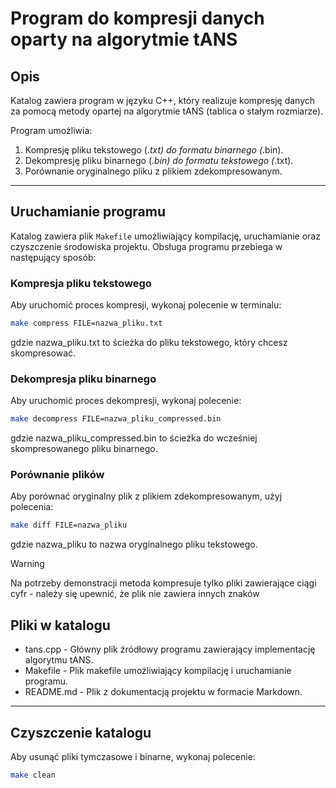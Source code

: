 # **Program do kompresji danych oparty na algorytmie tANS**

## **Opis**
Katalog zawiera program w języku C++, który realizuje kompresję danych za pomocą metody opartej na algorytmie tANS (tablica o stałym rozmiarze).

Program umożliwia:
1. Kompresję pliku tekstowego (*.txt) do formatu binarnego (*.bin).
2. Dekompresję pliku binarnego (*.bin) do formatu tekstowego (*.txt).
3. Porównanie oryginalnego pliku z plikiem zdekompresowanym.

---

## **Uruchamianie programu**

Katalog zawiera plik `Makefile` umożliwiający kompilację, uruchamianie oraz czyszczenie środowiska projektu. Obsługa programu przebiega w następujący sposób:

### **Kompresja pliku tekstowego**
Aby uruchomić proces kompresji, wykonaj polecenie w terminalu:
```bash
make compress FILE=nazwa_pliku.txt
```
gdzie nazwa_pliku.txt to ścieżka do pliku tekstowego, który chcesz skompresować.

### **Dekompresja pliku binarnego**

Aby uruchomić proces dekompresji, wykonaj polecenie:
```bash
make decompress FILE=nazwa_pliku_compressed.bin
```
gdzie nazwa_pliku_compressed.bin to ścieżka do wcześniej skompresowanego pliku binarnego.

### **Porównanie plików**
Aby porównać oryginalny plik z plikiem zdekompresowanym, użyj polecenia:
```bash
make diff FILE=nazwa_pliku
```
gdzie nazwa_pliku to nazwa oryginalnego pliku tekstowego.



> [!WARNING]
> Na potrzeby demonstracji metoda kompresuje tylko pliki zawierające ciągi cyfr - należy się upewnić, że plik nie zawiera innych znaków



## **Pliki w katalogu**

* tans.cpp - Główny plik źródłowy programu zawierający implementację algorytmu tANS.
* Makefile - Plik makefile umożliwiający kompilację i uruchamianie programu.
* README.md - Plik z dokumentacją projektu w formacie Markdown.

---

## **Czyszczenie katalogu**

Aby usunąć pliki tymczasowe i binarne, wykonaj polecenie:
``` bash
make clean
```